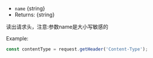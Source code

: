 <!-- YAML
added: v1.6.0
-->

* `name` {string}
* Returns: {string}

读出请求头，注意:参数name是大小写敏感的

Example:
```js
const contentType = request.getHeader('Content-Type');
```

